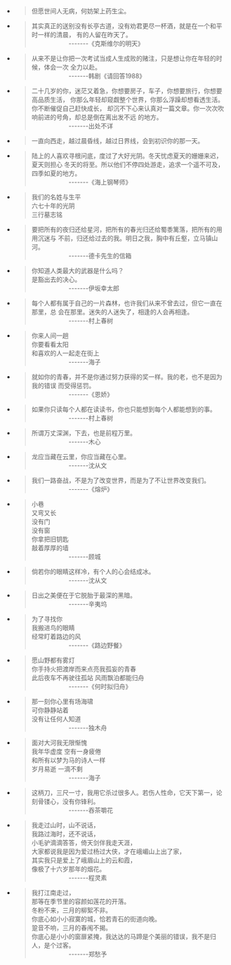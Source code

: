 * > 但愿世间人无病，何妨架上药生尘。

* > 其实真正的送别没有长亭古道，没有劝君更尽一杯酒，就是在一个和平时一样的清晨，
    有的人留在昨天了。  
    &emsp;&emsp;&emsp;&emsp;&emsp;&emsp;-------《克斯维尔的明天》
    
* > 从来不是让你把一次考试当成人生成败的赌注，只是想让你在年轻的时候，体会一次
    全力以赴。  
    &emsp;&emsp;&emsp;&emsp;&emsp;&emsp;-------韩剧《请回答1988》
   
* > 二十几岁的你，迷茫又着急，你想要房子，车子，你想要旅行，你想要高品质生活，
    你那么年轻却窥觑整个世界，你那么浮躁却想看透生活。你不断催促自己赶快成长，
    却沉不下心来认真对一篇文章。你一次次吹响前进的号角，却总是倒在离出发不远
    的地方。  
    &emsp;&emsp;&emsp;&emsp;&emsp;&emsp;-------出处不详
    
* > 一直向西走，越过晨昏线，越过日界线，会到初识你的那一天。  
    
* > 陆上的人喜欢寻根问底，度过了大好光阴。冬天忧虑夏天的姗姗来迟，夏天则担心
    冬天的将至。所以他们不停四处游走，追求一个遥不可及，四季如夏的地方。  
    &emsp;&emsp;&emsp;&emsp;&emsp;&emsp;-------《海上钢琴师》
    
* > 我们的名姓与生平  
    六七十年的光阴  
    三行墓志铭
    
* > 要把所有的夜归还给星河，把所有的春光归还给蜀黍篱落，把所有的用用沉迷与
    不前，归还给过去的我。明日之我，胸中有丘壑，立马镇山河。  
    &emsp;&emsp;&emsp;&emsp;&emsp;&emsp;-------德卡先生的信箱
    
* > 你知道人类最大的武器是什么吗？  
    是豁出去的决心。  
    &emsp;&emsp;&emsp;&emsp;&emsp;&emsp;-------伊坂幸太郎
    
* > 每个人都有属于自己的一片森林，也许我们从来不曾去过，但它一直在那里，总
    会在那里。迷失的人迷失了，相逢的人会再相逢。  
    &emsp;&emsp;&emsp;&emsp;&emsp;&emsp;-------村上春树
    
* > 你来人间一趟   
    你要看看太阳  
    和喜欢的人一起走在街上  
    &emsp;&emsp;&emsp;&emsp;&emsp;&emsp;-------海子
    
* > 就如你的青春，并不是你通过努力获得的奖一样。我的老，也不是因为我的错误
    而受得惩罚。  
    &emsp;&emsp;&emsp;&emsp;&emsp;&emsp;-------《恩娇》
    
* > 如果你只读每个人都在读读书，你也只能想到每个人都能想到的事。  
    &emsp;&emsp;&emsp;&emsp;&emsp;&emsp;-------村上春树  
   
* > 所谓万丈深渊，下去，也是前程万里。  
    &emsp;&emsp;&emsp;&emsp;&emsp;&emsp;-------木心  
    
* > 龙应当藏在云里，你应当藏在心里。  
    &emsp;&emsp;&emsp;&emsp;&emsp;&emsp;-------沈从文  
    
* > 我们一路奋战，不是为了改变世界，而是为了不让世界改变我们。  
    &emsp;&emsp;&emsp;&emsp;&emsp;&emsp;-------《熔炉》  

* > 小巷  
    又弯又长  
    没有门  
    没有窗  
    你拿把旧钥匙  
    敲着厚厚的墙  
    &emsp;&emsp;&emsp;&emsp;&emsp;&emsp;-------顾城
    
* > 倘若你的眼睛这样冷，有个人的心会结成冰。  
    &emsp;&emsp;&emsp;&emsp;&emsp;&emsp;-------沈从文  
    
* > 日出之美便在于它脱胎于最深的黑暗。  
    &emsp;&emsp;&emsp;&emsp;&emsp;&emsp;-------辛夷坞 
    
* > 为了寻找你  
    我搬进鸟的眼睛  
    经常盯着路边的风  
    &emsp;&emsp;&emsp;&emsp;&emsp;&emsp;-------《路边野餐》
    
* > 愿山野都有雾灯  
    你手持火把渡岸而来点亮我孤妄的青春  
    此后夜车不再驶往孤站 风雨飘泊都能归舟  
    &emsp;&emsp;&emsp;&emsp;&emsp;&emsp;-------《何时拟归舟》  
 
* > 那一刻你心里有场海啸  
    可你静静站着  
    没有让任何人知道  
    &emsp;&emsp;&emsp;&emsp;&emsp;&emsp;-------独木舟
    
* > 面对大河我无限惭愧  
    我年华虚度 空有一身疲倦  
    和所有以梦为马的诗人一样  
    岁月易逝 一滴不剩  
    &emsp;&emsp;&emsp;&emsp;&emsp;&emsp;-------海子  

* > 这柄刀，三尺一寸，我用它杀过很多人。若伤人性命，它天下第一，论  
    刻骨镂心，没有你锋利。  
    &emsp;&emsp;&emsp;&emsp;&emsp;&emsp;-------吞茶嚼花
    
* > 我走过山时，山不说话，  
    我路过海时，还不说话，  
    小毛驴滴滴答答，倚天剑伴我走天涯，  
    大家都说我是因为爱过杨过大侠，才在峨嵋山上出了家，  
    其实我只是爱上了峨眉山上的云和霞，  
    像极了十六岁那年的烟花。  
    &emsp;&emsp;&emsp;&emsp;&emsp;&emsp;-------程灵素
    
* > 我打江南走过，  
    那等在季节里的容颜如莲花的开落。  
    冬粉不来，三月的柳絮不非。  
    你底心如小小寂寞的城，恰若青石的街道向晚。  
    跫音不响，三月的春闱不揭。  
    你底心是小小的窗扉紧掩，我达达的马蹄是个美丽的错误，我不是归人，是个过客。  
    &emsp;&emsp;&emsp;&emsp;&emsp;&emsp;-------郑愁予                                                                                              